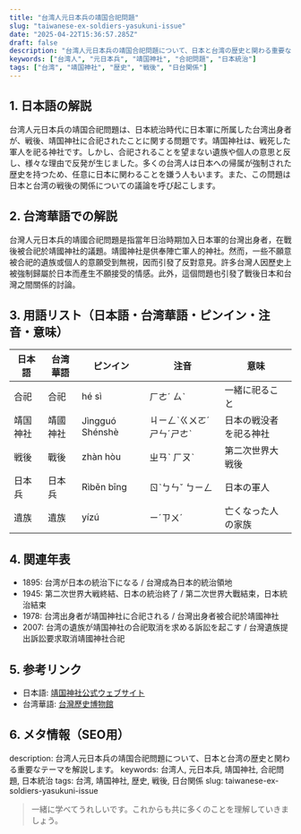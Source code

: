 ```yaml
---
title: "台湾人元日本兵の靖国合祀問題"
slug: "taiwanese-ex-soldiers-yasukuni-issue"
date: "2025-04-22T15:36:57.285Z"
draft: false
description: "台湾人元日本兵の靖国合祀問題について、日本と台湾の歴史と関わる重要なテーマを解説します。"
keywords: ["台湾人", "元日本兵", "靖国神社", "合祀問題", "日本統治"]
tags: ["台湾", "靖国神社", "歴史", "戦後", "日台関係"]
---
```


## 1. 日本語の解説
台湾人元日本兵の靖国合祀問題は、日本統治時代に日本軍に所属した台湾出身者が、戦後、靖国神社に合祀されたことに関する問題です。靖国神社は、戦死した軍人を祀る神社です。しかし、合祀されることを望まない遺族や個人の意思と反し、様々な理由で反発が生じました。多くの台湾人は日本への帰属が強制された歴史を持つため、任意に日本に関わることを嫌う人もいます。また、この問題は日本と台湾の戦後の関係についての議論を呼び起こします。

## 2. 台湾華語での解説
台灣人元日本兵的靖國合祀問題是指當年日治時期加入日本軍的台灣出身者，在戰後被合祀於靖國神社的議題。靖國神社是供奉陣亡軍人的神社。然而，一些不願意被合祀的遺族或個人的意願受到無視，因而引發了反對意見。許多台灣人因歷史上被強制歸屬於日本而產生不願接受的情感。此外，這個問題也引發了戰後日本和台灣之間關係的討論。

## 3. 用語リスト（日本語・台湾華語・ピンイン・注音・意味）

| 日本語   | 台湾華語         | ピンイン  | 注音      | 意味                       |
|--------|---------------|--------|--------|--------------------------|
| 合祀    | 合祀            | hé sì  | ㄏㄜˊ ㄙˋ  | 一緒に祀ること               |
| 靖国神社 | 靖國神社        | Jìngguó Shénshè | ㄐㄧㄥˋㄍㄨㄛˊ ㄕㄣˊㄕㄜˋ | 日本の戦没者を祀る神社         |
| 戦後    | 戰後            | zhàn hòu   | ㄓㄢˋ ㄏㄡˋ   | 第二次世界大戦後            |
| 日本兵  | 日本兵          | Rìběn bīng | ㄖˋㄅㄣˇ ㄅㄧㄥ   | 日本の軍人                |
| 遺族    | 遺族            | yízú   | ㄧˊㄗㄨˊ    | 亡くなった人の家族          |

## 4. 関連年表

- 1895: 台湾が日本の統治下になる / 台灣成為日本的統治領地
- 1945: 第二次世界大戦終結、日本の統治終了 / 第二次世界大戰結束，日本統治結束
- 1978: 台湾出身者が靖国神社に合祀される / 台灣出身者被合祀於靖國神社
- 2007: 台湾の遺族が靖国神社の合祀取消を求める訴訟を起こす / 台灣遺族提出訴訟要求取消靖國神社合祀

## 5. 参考リンク

- 日本語: [靖国神社公式ウェブサイト](https://www.yasukuni.or.jp/)
- 台湾華語: [台灣歷史博物館](https://www.nmh.gov.tw/)

## 6. メタ情報（SEO用）
description: 台湾人元日本兵の靖国合祀問題について、日本と台湾の歴史と関わる重要なテーマを解説します。
keywords: 台湾人, 元日本兵, 靖国神社, 合祀問題, 日本統治
tags: 台湾, 靖国神社, 歴史, 戦後, 日台関係
slug: taiwanese-ex-soldiers-yasukuni-issue

>一緒に学べてうれしいです。これからも共に多くのことを理解していきましょう。
